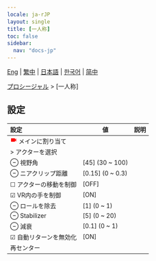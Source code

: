 ```yaml
---
locale: ja-rJP
layout: single
title: [一人称]
toc: false
sidebar:
  nav: "docs-jp"
---
```

[Eng](/dancexr/menu/2025.5/motion/first_person) | [繁中](/tw/dancexr/menu/2025.5/motion/first_person) | [日本語](/jp/dancexr/menu/2025.5/motion/first_person) | [한국어](/kr/dancexr/menu/2025.5/motion/first_person) | [简中](/zh/dancexr/menu/2025.5/motion/first_person)

[プロシージャル](../menu#プロシージャル) > [一人称]

## 設定

| 設定 | 値 | 説明 |
| :--- | --- | :--- |
| <img src="/images/icon/ic_videocam.png" alt="videocam icon"/> メインに割り当て || 
| > アクターを選択 |  |  |
| ⊖ 視野角 | [45] (30 ~ 100) | 
| ⊖ ニアクリップ距離 | [0.15] (0 ~ 0.3) | 
| ☐ アクターの移動を制御 | [OFF] | 
| ☑ VR内の手を制御 | [ON] | 
| ⊖ ロールを除去 | [1] (0 ~ 1) | 
| ⊖ Stabilizer | [5] (0 ~ 20) | 
| ⊖ 減衰 | [0.1] (0 ~ 1) | 
| ☑ 自動リターンを無効化 | [ON] | 
|  再センター || 
